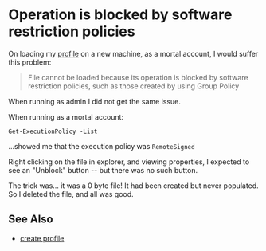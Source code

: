 ﻿# Operation is blocked by software restriction policies

On loading my [profile](create_profile.md) on a new machine, as a mortal account, I would suffer this problem:

> File cannot be loaded because its operation is blocked by software restriction policies, such as those created by using Group Policy

When running as admin I did not get the same issue.

When running as a mortal account:

	Get-ExecutionPolicy -List

...showed me that the execution policy was `RemoteSigned`

Right clicking on the file in explorer, and viewing properties, I expected to see an "Unblock" button -- but there was no such button.

The trick was... it was a 0 byte file! It had been created but never populated. So I deleted the file, and all was good.

## See Also

- [create profile](create_profile.md)